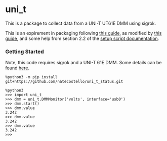 # uni_t

This is a package to collect data from a UNI-T UT61E DMM using sigrok.



This is an expirement in packaging following [this guide](https://packaging.python.org/tutorials/packaging-projects/), as modified by [this guide](https://docs.python-guide.org/writing/structure/), and some help from section 2.2 of the [setup script documentation](https://docs.python.org/3/distutils/setupscript.html).

### Getting Started

Note, this code requires sigrok and a UNI-T 61E DMM.  Some details can be found [here](https://github.com/natecostello/van_two_point_oh/blob/master/blog/2021-3-31/RPi-to-UNI-T-UT61E-Comms.md).

```
%python3 -m pip install git+https://github.com/natecostello/uni_t_status.git
```
```
%python3
>>> import uni_t
>>> dmm = uni_t.DMMMonitor('volts', interface='usb0')
>>> dmm.start()
>>> dmm.value
3.242
>>> dmm.value
3.242
>>> dmm.value
3.242
>>> 